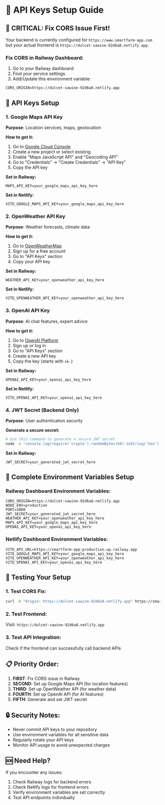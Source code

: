 # 🔑 API Keys Setup Guide

## 🚨 **CRITICAL: Fix CORS Issue First!**

Your backend is currently configured for `https://www.smartfarm-app.com` but your actual frontend is `https://dulcet-sawine-92d6a8.netlify.app`.

### **Fix CORS in Railway Dashboard:**
1. Go to your Railway dashboard
2. Find your service settings
3. Add/Update this environment variable:
```
CORS_ORIGIN=https://dulcet-sawine-92d6a8.netlify.app
```

## 🔑 **API Keys Setup**

### **1. Google Maps API Key**
**Purpose**: Location services, maps, geolocation

**How to get it:**
1. Go to [Google Cloud Console](https://console.cloud.google.com/)
2. Create a new project or select existing
3. Enable "Maps JavaScript API" and "Geocoding API"
4. Go to "Credentials" → "Create Credentials" → "API Key"
5. Copy the API key

**Set in Railway:**
```
MAPS_API_KEY=your_google_maps_api_key_here
```

**Set in Netlify:**
```
VITE_GOOGLE_MAPS_API_KEY=your_google_maps_api_key_here
```

### **2. OpenWeather API Key**
**Purpose**: Weather forecasts, climate data

**How to get it:**
1. Go to [OpenWeatherMap](https://openweathermap.org/api)
2. Sign up for a free account
3. Go to "API Keys" section
4. Copy your API key

**Set in Railway:**
```
WEATHER_API_KEY=your_openweather_api_key_here
```

**Set in Netlify:**
```
VITE_OPENWEATHER_API_KEY=your_openweather_api_key_here
```

### **3. OpenAI API Key**
**Purpose**: AI chat features, expert advice

**How to get it:**
1. Go to [OpenAI Platform](https://platform.openai.com/)
2. Sign up or log in
3. Go to "API Keys" section
4. Create a new API key
5. Copy the key (starts with `sk-`)

**Set in Railway:**
```
OPENAI_API_KEY=your_openai_api_key_here
```

**Set in Netlify:**
```
VITE_OPENAI_API_KEY=your_openai_api_key_here
```

### **4. JWT Secret (Backend Only)**
**Purpose**: User authentication security

**Generate a secure secret:**
```bash
# Use this command to generate a secure JWT secret
node -e "console.log(require('crypto').randomBytes(64).toString('hex'))"
```

**Set in Railway:**
```
JWT_SECRET=your_generated_jwt_secret_here
```

## 🚀 **Complete Environment Variables Setup**

### **Railway Dashboard Environment Variables:**
```
CORS_ORIGIN=https://dulcet-sawine-92d6a8.netlify.app
NODE_ENV=production
PORT=3000
JWT_SECRET=your_generated_jwt_secret_here
WEATHER_API_KEY=your_openweather_api_key_here
MAPS_API_KEY=your_google_maps_api_key_here
OPENAI_API_KEY=your_openai_api_key_here
```

### **Netlify Dashboard Environment Variables:**
```
VITE_API_URL=https://smartfarm-app-production.up.railway.app
VITE_GOOGLE_MAPS_API_KEY=your_google_maps_api_key_here
VITE_OPENWEATHER_API_KEY=your_openweather_api_key_here
VITE_OPENAI_API_KEY=your_openai_api_key_here
```

## 🧪 **Testing Your Setup**

### **1. Test CORS Fix:**
```bash
curl -H "Origin: https://dulcet-sawine-92d6a8.netlify.app" https://smartfarm-app-production.up.railway.app/api/health
```

### **2. Test Frontend:**
Visit: `https://dulcet-sawine-92d6a8.netlify.app`

### **3. Test API Integration:**
Check if the frontend can successfully call backend APIs

## 📋 **Priority Order:**
1. **FIRST**: Fix CORS issue in Railway
2. **SECOND**: Set up Google Maps API (for location features)
3. **THIRD**: Set up OpenWeather API (for weather data)
4. **FOURTH**: Set up OpenAI API (for AI features)
5. **FIFTH**: Generate and set JWT secret

## 🔒 **Security Notes:**
- Never commit API keys to your repository
- Use environment variables for all sensitive data
- Regularly rotate your API keys
- Monitor API usage to avoid unexpected charges

## 🆘 **Need Help?**
If you encounter any issues:
1. Check Railway logs for backend errors
2. Check Netlify logs for frontend errors
3. Verify environment variables are set correctly
4. Test API endpoints individually